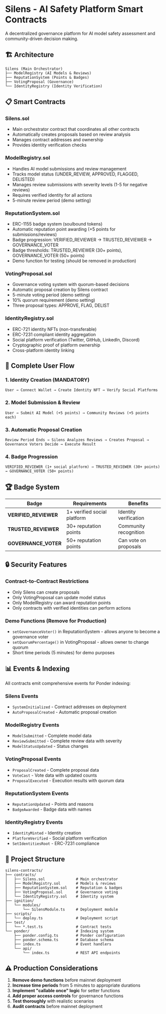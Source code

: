 # Silens - AI Safety Platform Smart Contracts

A decentralized governance platform for AI model safety assessment and community-driven decision making.

## 🏗️ Architecture

```
Silens (Main Orchestrator)
├── ModelRegistry (AI Models & Reviews)
├── ReputationSystem (Points & Badges)
├── VotingProposal (Governance)
└── IdentityRegistry (Identity Verification)
```

## 📋 Smart Contracts

### **Silens.sol**
- Main orchestrator contract that coordinates all other contracts
- Automatically creates proposals based on review analysis
- Manages contract addresses and ownership
- Provides identity verification checks

### **ModelRegistry.sol**
- Handles AI model submissions and review management
- Tracks model status (UNDER_REVIEW, APPROVED, FLAGGED, DELISTED)
- Manages review submissions with severity levels (1-5 for negative reviews)
- Requires verified identity for all actions
- 5-minute review period (demo setting)

### **ReputationSystem.sol**
- ERC-1155 badge system (soulbound tokens)
- Automatic reputation point awarding (+5 points for submissions/reviews)
- Badge progression: VERIFIED_REVIEWER → TRUSTED_REVIEWER → GOVERNANCE_VOTER
- Badge thresholds: TRUSTED_REVIEWER (30+ points), GOVERNANCE_VOTER (50+ points)
- Demo function for testing (should be removed in production)

### **VotingProposal.sol**
- Governance voting system with quorum-based decisions
- Automatic proposal creation by Silens contract
- 5-minute voting period (demo setting)
- 10% quorum requirement (demo setting)
- Three proposal types: APPROVE, FLAG, DELIST

### **IdentityRegistry.sol**
- ERC-721 identity NFTs (non-transferable)
- ERC-7231 compliant identity aggregation
- Social platform verification (Twitter, GitHub, LinkedIn, Discord)
- Cryptographic proof of platform ownership
- Cross-platform identity linking

## 🔄 Complete User Flow

### **1. Identity Creation (MANDATORY)**
```
User → Connect Wallet → Create Identity NFT → Verify Social Platforms
```

### **2. Model Submission & Review**
```
User → Submit AI Model (+5 points) → Community Reviews (+5 points each)
```

### **3. Automatic Proposal Creation**
```
Review Period Ends → Silens Analyzes Reviews → Creates Proposal → Governance Voters Decide → Execute Result
```

### **4. Badge Progression**
```
VERIFIED_REVIEWER (1+ social platform) → TRUSTED_REVIEWER (30+ points) → GOVERNANCE_VOTER (50+ points)
```

## 🏆 Badge System

| Badge | Requirements | Benefits |
|-------|-------------|----------|
| **VERIFIED_REVIEWER** | 1+ verified social platform | Identity verification |
| **TRUSTED_REVIEWER** | 30+ reputation points | Community recognition |
| **GOVERNANCE_VOTER** | 50+ reputation points | Can vote on proposals |

## 🔒 Security Features

### **Contract-to-Contract Restrictions**
- Only Silens can create proposals
- Only VotingProposal can update model status
- Only ModelRegistry can award reputation points
- Only contracts with verified identities can perform actions

### **Demo Functions (Remove for Production)**
- `setGovernanceVoter()` in ReputationSystem - allows anyone to become a governance voter
- `setQuorumPercentage()` in VotingProposal - allows owner to change quorum
- Short time periods (5 minutes) for demo purposes

## 📊 Events & Indexing

All contracts emit comprehensive events for Ponder indexing:

### **Silens Events**
- `SystemInitialized` - Contract addresses on deployment
- `AutoProposalCreated` - Automatic proposal creation

### **ModelRegistry Events**
- `ModelSubmitted` - Complete model data
- `ReviewSubmitted` - Complete review data with severity
- `ModelStatusUpdated` - Status changes

### **VotingProposal Events**
- `ProposalCreated` - Complete proposal data
- `VoteCast` - Vote data with updated counts
- `ProposalExecuted` - Execution results with quorum data

### **ReputationSystem Events**
- `ReputationUpdated` - Points and reasons
- `BadgeAwarded` - Badge data with names

### **IdentityRegistry Events**
- `IdentityMinted` - Identity creation
- `PlatformVerified` - Social platform verification
- `SetIdentitiesRoot` - ERC-7231 compliance

## 📁 Project Structure

```
silens-contracts/
├── contracts/
│   ├── Silens.sol              # Main orchestrator
│   ├── ModelRegistry.sol       # Models & reviews
│   ├── ReputationSystem.sol    # Reputation & badges
│   ├── VotingProposal.sol      # Governance voting
│   └── IdentityRegistry.sol    # Identity system
├── ignition/
│   └── modules/
│       └── SilensModule.ts     # Deployment module
├── scripts/
│   └── deploy.ts               # Deployment script
├── test/
│   └── *.test.ts               # Contract tests
└── ponder/                     # Indexing system
    ├── ponder.config.ts        # Ponder configuration
    ├── ponder.schema.ts        # Database schema
    ├── index.ts                # Event handlers
    └── api/
        └── index.ts            # REST API endpoints
```

## ⚠️ Production Considerations

1. **Remove demo functions** before mainnet deployment
2. **Increase time periods** from 5 minutes to appropriate durations
3. **Implement "callable once" logic** for setter functions
4. **Add proper access controls** for governance functions
5. **Test thoroughly** with realistic scenarios
6. **Audit contracts** before mainnet deployment